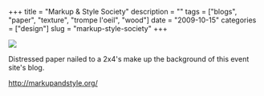 +++
title = "Markup & Style Society"
description = ""
tags = ["blogs", "paper", "texture", "trompe l'oeil", "wood"]
date = "2009-10-15"
categories = ["design"]
slug = "markup-style-society"
+++


 

  <div id="screens-thumbs" class="clearfix">
    <div class="txt-center" id="design-submission"><a href="http://markupandstyle.org/"><img id='bluga-thumbnail-1912' class='bluga-thumbnail large' src='/media/bluga/
wt4ad7274a4a49c_0.jpg'/></a></div>  
  </div>   
<p>Distressed paper nailed to a 2x4's make up the background of this event site's blog.</p>
<p><a href="http://markupandstyle.org/">http://markupandstyle.org/</a></p>




